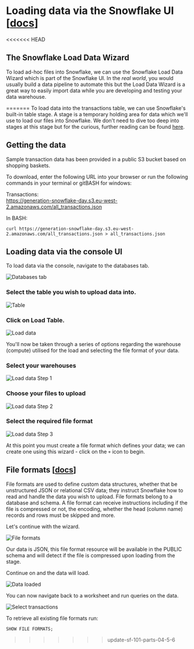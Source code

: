 # Loading data via the Snowflake UI [[docs](https://docs.snowflake.com/en/user-guide/data-load-web-ui.html)]

<<<<<<< HEAD

## The Snowflake Load Data Wizard

To load ad-hoc files into Snowflake, we can use the Snowflake Load Data Wizard which is part of the Snowflake UI. In the _real world_, you would usually build a data pipeline to automate this but the Load Data Wizard is a great way to easily import data while you are developing and testing your data warehouse.

=======
To load data into the transactions table, we can use Snowflake's built-in table stage. A stage is a temporary holding area for data which we'll use to load our files into Snowflake. We don't need to dive too deep into stages at this stage but for the curious, further reading can be found [here](https://docs.snowflake.com/en/user-guide/data-load-local-file-system-create-stage.html).

## Getting the data
Sample transaction data has been provided in a public S3 bucket based on shopping baskets.

To download, enter the following URL into your browser or run the following commands in your terminal or gitBASH for windows:

Transactions:  
https://generation-snowflake-day.s3.eu-west-2.amazonaws.com/all_transactions.json  

In BASH:

    curl https://generation-snowflake-day.s3.eu-west-2.amazonaws.com/all_transactions.json > all_transactions.json

## Loading data via the console UI

To load data via the console, navigate to the databases tab.

![Databases tab](./assets/databases.png "Databases tab")

### Select the table you wish to upload data into.

![Table](./assets/tables.png "Table")

### Click on Load Table.

![Load data](./assets/load_data_button.png "Load data")

You'll now be taken through a series of options regarding the warehouse (compute) utilised for the load and selecting the file format of your data.


### Select your warehouses
![Load data Step 1](./assets/load_data_1.png "Load data Step 1")

### Choose your files to upload
![Load data Step 2](./assets/load_data_2.png "Load data Step 2")

### Select the required file format
![Load data Step 3](./assets/load_data_3.png "Load data Step 3")

At this point you must create a file format which defines your data; we can create one using this wizard - click on the `+` icon to begin.

## File formats [[docs](https://docs.snowflake.com/en/sql-reference/sql/show-file-formats.html)]

File formats are used to define custom data structures, whether that be unstructured JSON or relational CSV data; they instruct Snowflake how to read and handle the data you wish to upload. File formats belong to a database and schema. A file format can receive instructions including if the file is compressed or not, the encoding, whether the head (column name) records and rows must be skipped and more.

Let's continue with the wizard.

![File formats](./assets/file_format.png "File formats")

Our data is JSON, this file format resource will be available in the PUBLIC schema and will detect if the file is compressed upon loading from the stage.

Continue on and the data will load.

![Data loaded](./assets/loaded.png "Data loaded")

You can now navigate back to a worksheet and run queries on the data.

![Select transactions](./assets/select_all.png "Select transactions")

To retrieve all existing file formats run:

    SHOW FILE FORMATS;
>>>>>>> update-sf-101-parts-04-5-6
